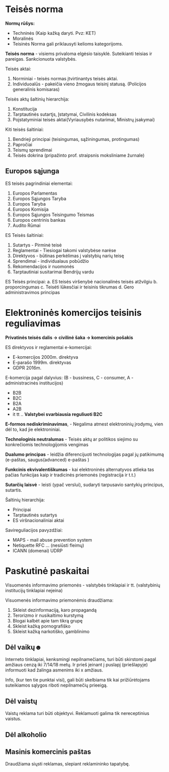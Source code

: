 # Teisės norma

**Normų rūšys:**
- Techninės (Kaip kažką daryti. Pvz: KET)
- Moralinės 
- Teisinės 
Norma gali priklausyti kelioms kategorijoms.

**Teisės norma** - visiems privaloma elgėsio taisyklė. Suteikianti teisias ir pareigas. Sankcionuota valstybės.

Teisės aktai:
1. Norminiai - teisės normas įtvirtinantys teisės aktai.
2. Individuoalūs - pakeičia vieno žmogaus teisinį statusą. (Policijos generalinis komisaras)

Teisės aktų šaltinių hierarchija:
1. Konstitucija
2. Tarptautinės sutartįs, Įstatymai, Civilinis kodeksas
3. Poįstatyminiai teisės aktai(Vyriausybės nutarimai, Ministrų įsakymai)

Kiti teisės šaltiniai:
1. Bendrieji principai (teisingumas, sąžiningumas, protingumas)
2. Papročiai
3. Teismų sprendimai
4. Teisės dokrina (pripažinto prof. straipsnis moksliniame žurnale)

## Europos sąjunga

ES teisės pagrindiniai elementai:
1. Europos Parlamentas
2. Europos Sąjungos Taryba
3. Europos Taryba 
4. Europos Komisija
5. Europos Sąjungos Teisingumo Teismas
6. Europos centrinis bankas
7. Audito Rūmai

ES Teisės šaltiniai:
1. Sutartys - Pirminė teisė
2. Reglamentai - Tiesiogai takomi valstybėse narėse
3. Direktyvos - būtinas perkėlimas į valstybių narių teisę
4. Sprendimai - individualaus pobūdžio
5. Rekomendacijos ir nuomonės
6. Tarptautiniai susitarimai Bendrijų vardu

ES Teisės principai:
a. ES teisės viršenybė nacionalinės teisės atžvilgiu
b. proporcingumas
c. Teisėti lūkesčiai ir teisinis tikrumas
d. Gero administravimos principas




# Elektroninės komercijos teisinis reguliavimas

**Privatinės teisės dalis -> civilinė šaka -> komercinis pošakis**

ES direktyvos ir reglamentai e-komercijai:
- E-komercijos 2000m. direktyva
- E-parašo 1999m. direktyvas
- GDPR 2016m.


E-komercija pagal dalyvius:
(B - bussiness, C - consumer, A - administracinės institucijos)
- B2B
- B2C
- B2A
- A2B
- it tt ..
**Valstybei svarbiausia reguliuoti B2C**

**E-formos nediskriminavimas**, - Negalima atmest elektroninių įrodymų, vien dėl to, kad jie elektroniniai.

**Technologinis neutralumas** - Teisės aktų ar politikos siejimo su konkrečiomis technologijomis vengimas

**Dualumo principas** - leidžia diferencijuoti technologijas pagal jų patikimumą (e-paštas, saugus(advanced) e-paštas )

**Funkcinis ekvivalentiškumas** - kai elektroninės alternatyvos atlieka tas pačias funkcijas kaip ir tradicinės priemonės (registracija ir t.t.)

**Sutarčių laisvė** - leisti (ypač verslui), sudaryti tarpusavio santykių principus, sutartis.


Šaltinių hierarchija:
- Principai
- Tarptautinės sutartys
- ES viršnacionaliniai aktai


Savireguliacijos pavyzdžiai:
- MAPS - mail abuse prevention system
- Netiquette RFC ... (nesiūsti fleimų)
- ICANN (domenai) UDRP




# Paskutinė paskaitai




Visuomenės informavimo priemonės - valstybės tinklapiai ir tt. (valstybinių institucijų tinklapiai neįeina)

Visuomenės informavimo priemonėmis draudžiama:
1. Skleist dezinformaciją, karo propagandą
2. Terorizmo ir nusikaltimo kurstymą
3. Blogai kalbėt apie tam tikrą grupę
4. Skleist kažką pornografiško
5. Skleist kažką narkotiško, gamblinimo


## Dėl vaikų☻
Interneto tinklapiai, kenksmingi nepilnamečiams, turi būti skirstomi pagal amžiaus cenzą iki 7/14/18 metų. Ir prieš įeinant į puslapį (priešlapyje) informuoti kad žalinga asmenims iki x amžiaus.

Info, (kur ten tie punktai visi), gali būti skelbiama tik kai prižiūrėtojams suteikiamos sąlygos riboti nepilnamečių prieeigą.

## Dėl vaistų
Vaistų reklama turi būti objektyvi.
Reklamuoti galima tik nereceptinius vaistus.

## Dėl alkoholio


## Masinis komercinis paštas
Draudžiama siųsti reklamas, slepiant reklamininko tapatybę.
